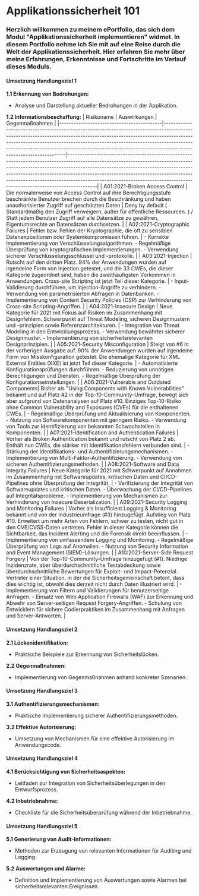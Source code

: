 # Applikationssicherheit 101 

### Herzlich willkommen zu meinem ePortfolio, das sich dem Modul "Applikationssicherheit implementieren" widmet. In diesem Portfolio nehme ich Sie mit auf eine Reise durch die Welt der Applikationssicherheit. Hier erfahren Sie mehr über meine Erfahrungen, Erkenntnisse und Fortschritte im Verlauf dieses Moduls.

#### Umsetzung Handlungsziel 1

**1.1 Erkennung von Bedrohungen:**
- Analyse und Darstellung aktueller Bedrohungen in der Applikation.
  
**1.2 Informationsbeschaffung:**
| Risikoname                               | Auswirkungen                                                                                                                                                                                                                                                                                                                                               | Gegenmaßnahmen                                                                                                                                                                                                                                                                                                                                                                                                   |
|-------------------------------------------|-------------------------------------------------------------------------------------------------------------------------------------------------------------------------------------------------------------------------------------------------------------------------------------------------------------------------------------------------------------|------------------------------------------------------------------------------------------------------------------------------------------------------------------------------------------------------------------------------------------------------------------------------------------------------------------------------------------------------------------------------------------------------------------|
| A01:2021-Broken Access Control            | Die normalerweise von Access Control auf ihre Berechtigungsstufe beschränkte Benutzer brechen durch die Beschränkung und haben unauthorisierter Zugriff auf geschützten Daten                                                                                         | Deny by default ( Standardmäßig den Zugriff verweigern, außer für öffentliche Ressourcen. ) / Statt jedem Benutzer Zugriff auf alle Datensätze zu gewähren, Eigentumsrechte an Datensätzen durchsetzen.                                                                                                                                                                        |
| A02:2021-Cryptographic Failures          | Fehler bzw. Fehlen der Kryptographie, die oft zu sensiblen Datenexpositionen oder Systemkompromissen führen.                                                                                                                                                    | - Korrekte Implementierung von Verschlüsselungsalgorithmen. - Regelmäßige Überprüfung von kryptografischen Implementierungen. - Verwendung sicherer Verschlüsselungsschlüssel und -protokolle.                                                                                                                                                                                                                     |
| A03:2021-Injection                        | Rutscht auf den dritten Platz. 94% der Anwendungen wurden auf irgendeine Form von Injection getestet, und die 33 CWEs, die dieser Kategorie zugeordnet sind, haben die zweithäufigsten Vorkommen in Anwendungen. Cross-site Scripting ist jetzt Teil dieser Kategorie.                                                                  | - Input-Validierung durchführen, um Injection-Angriffe zu verhindern. - Verwendung von parametrisierten Abfragen in Datenbanken. - Implementierung von Content Security Policies (CSP) zur Verhinderung von Cross-site Scripting-Angriffen.                                                                                                                                                                     |
| A04:2021-Insecure Design                  | Neue Kategorie für 2021 mit Fokus auf Risiken im Zusammenhang mit Designfehlern. Schwerpunkt auf Threat Modeling, sicheren Designmustern und -prinzipien sowie Referenzarchitekturen.                                                                                                                                                                       | - Integration von Threat Modeling in den Entwicklungsprozess. - Verwendung bewährter sicherer Designmuster. - Implementierung von sicherheitsrelevanten Designprinzipien.                                                                                                                                                                                                                                    |
| A05:2021-Security Misconfiguration        | Steigt von #6 in der vorherigen Ausgabe auf. 90% der Anwendungen wurden auf irgendeine Form von Misskonfiguration getestet. Die ehemalige Kategorie für XML External Entities (XXE) ist jetzt Teil dieser Kategorie.                                                                                                                                        | - Automatisierte Konfigurationsprüfungen durchführen. - Reduzierung von unnötigen Berechtigungen und Diensten. - Regelmäßige Überprüfung der Konfigurationseinstellungen.                                                                                                                                                                                                                                      |
| A06:2021-Vulnerable and Outdated Components| Bisher als "Using Components with Known Vulnerabilities" bekannt und auf Platz #2 in der Top-10-Community-Umfrage, bewegt sich aber aufgrund von Datenanalysen auf Platz #10. Einziges Top-10-Risiko ohne Common Vulnerability and Exposures (CVEs) für die enthaltenen CWEs.                                                                               | - Regelmäßige Überprüfung und Aktualisierung von Komponenten. - Nutzung von Softwarekomponenten mit geringem Risiko. - Verwendung von Tools zur Identifizierung von bekannten Schwachstellen in Komponenten.                                                                                                                                                                                                          |
| A07:2021-Identification and Authentication Failures | Vorher als Broken Authentication bekannt und rutscht von Platz 2 ab. Enthält nun CWEs, die stärker mit Identifikationsfehlern verbunden sind.                                                                                                                                                                                                              | - Stärkung der Identifikations- und Authentifizierungsmechanismen. - Implementierung von Multi-Faktor-Authentifizierung. - Verwendung von sicheren Authentifizierungsmethoden.                                                                                                                                                                                                                               |
| A08:2021-Software and Data Integrity Failures | Neue Kategorie für 2021 mit Schwerpunkt auf Annahmen im Zusammenhang mit Softwareupdates, kritischen Daten und CI/CD-Pipelines ohne Überprüfung der Integrität.                                                                                                                                                                                      | - Verifizierung der Integrität von Softwareupdates und kritischen Daten. - Überwachung der CI/CD-Pipelines auf Integritätsprobleme. - Implementierung von Mechanismen zur Verhinderung von Insecure Deserialization.                                                                                                                                                                                                   |
| A09:2021-Security Logging and Monitoring Failures | Vorher als Insufficient Logging & Monitoring bekannt und von der Industrieumfrage (#3) hinzugefügt. Aufstieg von Platz #10. Erweitert um mehr Arten von Fehlern, schwer zu testen, nicht gut in den CVE/CVSS-Daten vertreten. Fehler in dieser Kategorie können die Sichtbarkeit, das Incident Alerting und die Forensik direkt beeinflussen. | - Implementierung von umfassendem Logging und Monitoring. - Regelmäßige Überprüfung von Logs auf Anomalien. - Nutzung von Security Information and Event Management (SIEM)-Lösungen.                                                                                                                                                                                                                              |
| A10:2021-Server-Side Request Forgery      | Von der Top-10-Community-Umfrage hinzugefügt (#1). Niedrige Inzidenzrate, aber überdurchschnittliche Testabdeckung sowie überdurchschnittliche Bewertungen für Exploit- und Impact-Potenzial. Vertreter einer Situation, in der die Sicherheitsgemeinschaft betont, dass dies wichtig ist, obwohl dies derzeit nicht durch Daten illustriert wird.               | - Implementierung von Filtern und Validierungen für benutzerseitige Anfragen. - Einsatz von Web Application Firewalls (WAF) zur Erkennung und Abwehr von Server-seitigen Request Forgery-Angriffen. - Schulung von Entwicklern für sichere Codierpraktiken im Zusammenhang mit Anfragen und Server-Antworten.                                                   |


#### Umsetzung Handlungsziel 2

**2.1 Lückenidentifikation:**
- Praktische Beispiele zur Erkennung von Sicherheitslücken.

**2.2 Gegenmaßnahmen:**
- Implementierung von Gegenmaßnahmen anhand konkreter Szenarien.

#### Umsetzung Handlungsziel 3

**3.1 Authentifizierungsmechanismen:**
- Praktische Implementierung sicherer Authentifizierungsmethoden.

**3.2 Effektive Autorisierung:**
- Umsetzung von Mechanismen für eine effektive Autorisierung im Anwendungscode.

#### Umsetzung Handlungsziel 4

**4.1 Berücksichtigung von Sicherheitsaspekten:**
- Leitfaden zur Integration von Sicherheitsüberlegungen in den Entwurfsprozess.

**4.2 Inbetriebnahme:**
- Checkliste für die Sicherheitsüberprüfung während der Inbetriebnahme.

#### Umsetzung Handlungsziel 5

**5.1 Generierung von Audit-Informationen:**
- Methoden zur Erzeugung von relevanten Informationen für Auditing und Logging.

**5.2 Auswertungen und Alarme:**
- Definition und Implementierung von Auswertungen sowie Alarmen bei sicherheitsrelevanten Ereignissen.
